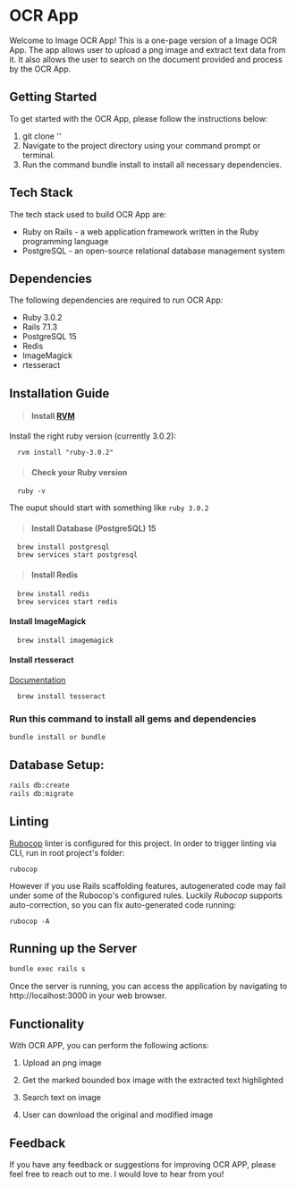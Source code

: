 # OCR App
Welcome to Image OCR App! This is a one-page version of a Image OCR App. The app allows user to upload a png image and extract text data from it. It also allows the user to search on the document provided and process by the OCR App.
## Getting Started
To get started with the OCR App, please follow the instructions below:
1. git clone ''
2. Navigate to the project directory using your command prompt or terminal.
3. Run the command bundle install to install all necessary dependencies.
## Tech Stack
The tech stack used to build OCR App are:
* Ruby on Rails - a web application framework written in the Ruby programming language
* PostgreSQL - an open-source relational database management system
## Dependencies
The following dependencies are required to run OCR App:
* Ruby 3.0.2
* Rails 7.1.3
* PostgreSQL 15
* Redis
* ImageMagick
* rtesseract
## Installation Guide
>#### Install [RVM](https://rvm.io/rvm/install)
Install the right ruby version (currently 3.0.2):
```shell
  rvm install "ruby-3.0.2"
```
>#### Check your Ruby version
```shell
  ruby -v
```
The ouput should start with something like `ruby 3.0.2`
>#### Install Database (PostgreSQL) 15
```shell
  brew install postgresql
  brew services start postgresql
```
>#### Install Redis
```shell
  brew install redis
  brew services start redis
```
#### Install ImageMagick
```shell
  brew install imagemagick
```
#### Install rtesseract
[Documentation](https://github.com/dannnylo/rtesseract)
```shell
  brew install tesseract
```
### Run this command to install all gems and dependencies
```
bundle install or bundle
```
## Database Setup:
```sh
rails db:create
rails db:migrate
```
## Linting
[Rubocop](https://github.com/bbatsov/rubocop) linter is configured for this project. In order to trigger linting via CLI, run in root project's folder:
```
rubocop
```
However if you use Rails scaffolding features, autogenerated code may fail under some of the Rubocop's configured rules. Luckily *Rubocop* supports auto-correction, so you can fix auto-generated code running:
```
rubocop -A
```
## Running up the Server
```sh
bundle exec rails s
```
Once the server is running, you can access the application by navigating to http://localhost:3000 in your web browser.
## Functionality
With OCR APP, you can perform the following actions:
1. Upload an png image

3. Get the marked bounded box image with the extracted text highlighted
3. Search text on image
4. User can download the original and modified image

## Feedback
If you have any feedback or suggestions for improving OCR APP, please feel free to reach out to me. I would love to hear from you!